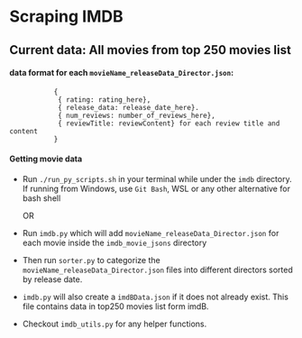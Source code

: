 
# Scraping IMDB 

## Current data: All movies from top 250 movies list

#### data format for each `movieName_releaseData_Director.json`:
               {
                { rating: rating_here},
                { release_data: release_date_here}.
                { num_reviews: number_of_reviews_here},
                { reviewTitle: reviewContent} for each review title and content
               }


#### Getting movie data 
  - Run `./run_py_scripts.sh` in your terminal while under the `imdb` directory. If running from Windows, use `Git Bash`, WSL or any other alternative for bash shell 

    OR

  - Run `imdb.py` which will add `movieName_releaseData_Director.json` for each movie inside the `imdb_movie_jsons` directory
  - Then run `sorter.py` to categorize the `movieName_releaseData_Director.json` files into different directors sorted by release date.

  - `imdb.py` will also create a `imdBData.json` if it does not already exist. This file contains data in top250 movies list form imdB.


- Checkout `imdb_utils.py` for any helper functions.
